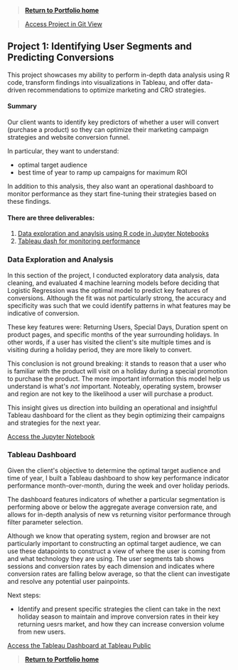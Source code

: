 > [**Return to Portfolio home**](https://krista-lowry.github.io/portfolio/)

> [Access Project in Git View](https://github.com/krista-lowry/data-analysis)

## Project 1: Identifying User Segments and Predicting Conversions

This project showcases my ability to perform in-depth data analysis using R code, transform findings into visualizations in Tableau, and offer data-driven recommendations to optimize marketing and CRO strategies.

#### Summary 
Our client wants to identify key predictors of whether a user will convert (purchase a product) so they can optimize their marketing campaign strategies and website conversion funnel. 

In particular, they want to understand:
- optimal target audience
- best time of year to ramp up campaigns for maximum ROI

In addition to this analysis, they also want an operational dashboard to monitor performance as they start fine-tuning their strategies based on these findings.

#### There are three deliverables:
1. [Data exploration and anaylsis using R code in Jupyter Notebooks](https://github.com/krista-lowry/data-analysis/blob/main/r-code-markdown.ipynb)
2. [Tableau dash for monitoring performance](https://public.tableau.com/app/profile/krista.lowry/viz/OnlineShopperIntent-TableauDash/Performance)

### Data Exploration and Analysis
In this section of the project, I conducted exploratory data analysis, data cleaning, and evaluated 4 machine learning models before deciding that Logistic Regression was the optimal model to predict key features of conversions. Although the fit was not particularly strong, the accuracy and specificity was such that we could identify patterns in what features may be indicative of conversion.

These key features were: Returning Users, Special Days, Duration spent on product pages, and specific months of the year surrounding holidays. In other words, if a user has visited the client's site multiple times and is visiting during a holiday period, they are more likely to convert. 

This conclusion is not ground breaking: it stands to reason that a user who is familiar with the product will visit on a holiday during a special promotion to purchase the product. The more important information this model help us understand is what's *not* important. Noteably, operating system, browser and region are not key to the likelihood a user will purchase a product.

This insight gives us direction into building an operational and insightful Tableau dashboard for the client as they begin optimizing their campaigns and strategies for the next year.

[Access the Jupyter Notebook](https://github.com/krista-lowry/data-analysis/blob/main/r-code-markdown.ipynb)

### Tableau Dashboard
Given the client's objective to determine the optimal target audience and time of year, I built a Tableau dashboard to show key performance indicator performance month-over-month, during the week and over holiday periods.

The dashboard features indicators of whether a particular segmentation is performing above or below the aggregate average conversion rate, and allows for in-depth analysis of new vs returning visitor performance through filter parameter selection.

Although we know that operating system, region and browser are not particularly important to constructing an optimal target audience, we can use these datapoints to construct a view of where the user is coming from and what technology they are using. The user segments tab shows sessions and conversion rates by each dimension and indicates where conversion rates are falling below average, so that the client can investigate and resolve any potential user painpoints. 

Next steps: 
- Identify and present specific strategies the client can take in the next holiday season to maintain and improve conversion rates in their key returning uesrs market, and how they can increase conversion volume from new users.

[Access the Tableau Dashboard at Tableau Public](https://public.tableau.com/app/profile/krista.lowry/viz/OnlineShopperIntent-TableauDash/Performance)

> [**Return to Portfolio home**](https://krista-lowry.github.io/portfolio/)
